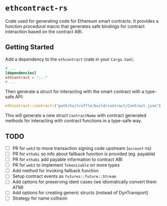 # `ethcontract-rs`

Crate used for generating code for Ethereum smart contracts. It provides a
function procedural macro that generates safe bindings for contract interaction
based on the contract ABI.

## Getting Started

Add a dependency to the `ethcontract` crate in your `Cargo.toml`:

```toml
# ...
[dependencies]
ethcontract = "..."
# ...
```

Then generate a struct for interacting with the smart contract with a type-safe
API:

```rust
ethcontract::contract!("path/to/truffle/build/contract/Contract.json");
```

This will generate a new struct `ContractName` with contract generated methods
for interacting with contract functions in a type-safe way.

## TODO

- [ ] PR for `web3` to move transaction signing code upstream (`account` ns)
- [ ] PR for `ethabi` so info about fallback function is provided (eg. payable)
- [ ] PR for `ethabi` add payable information to contract ABI
- [ ] PR for `web3` to implement `Tokenizable` on more types
- [ ] Add method for invoking fallback function
- [ ] Setup contract events as `futures::future::Stream`
- [ ] Add options for preserving ident cases (we idiomatically convert them ATM)
- [ ] Add options for creating generic structs (instead of DynTransport)
- [ ] Strategy for name collision
